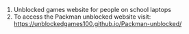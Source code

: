 1. Unblocked games website for people on school laptops
2. To access the Packman unblocked website visit: https://unblockedgames100.github.io/Packman-unblocked/
